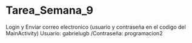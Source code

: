 # Tarea_Semana_9
Login y Enviar correo electronico (usuario y contraseña en el codigo del MainActivity) 
Usuario: gabrielugb /Contraseña: programacion2

